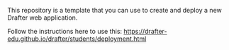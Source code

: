 This repository is a template that you can use to create and deploy a new Drafter web application.

Follow the instructions here to use this: <https://drafter-edu.github.io/drafter/students/deployment.html>
